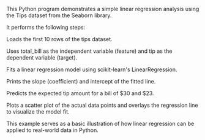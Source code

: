 This Python program demonstrates a simple linear regression analysis using the Tips dataset from the Seaborn library.

It performs the following steps:

Loads the first 10 rows of the tips dataset.

Uses total_bill as the independent variable (feature) and tip as the dependent variable (target).

Fits a linear regression model using scikit-learn's LinearRegression.

Prints the slope (coefficient) and intercept of the fitted line.

Predicts the expected tip amount for a bill of $30 and $23.

Plots a scatter plot of the actual data points and overlays the regression line to visualize the model fit.

This example serves as a basic illustration of how linear regression can be applied to real-world data in Python. 
